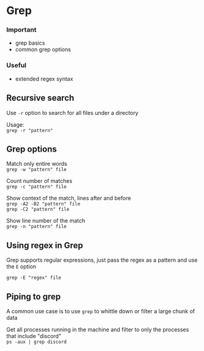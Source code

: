 # Grep

### Important

-   grep basics
-   common grep options

### Useful

-   extended regex syntax

## Recursive search

Use `-r` option to search for all files under a directory

Usage:  
`grep -r "pattern"`

## Grep options

Match only entire words  
`grep -w "pattern" file`

Count number of matches  
`grep -c "pattern" file`

Show context of the match, lines after and before  
`grep -A2 -B2 "pattern" file`  
`grep -C2 "pattern" file`

Show line number of the match  
`grep -n "pattern" file`

## Using regex in Grep

Grep supports regular expressions, just pass the regex as a pattern and use the `E` option

`grep -E "regex" file`

## Piping to grep

A common use case is to use `grep` to whittle down or filter a large chunk of data

Get all processes running in the machine and filter to only the processes that include "discord"  
`ps -aux | grep discord`
